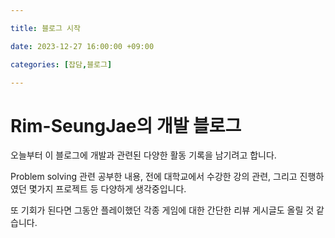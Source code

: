 ```yaml
---

title: 블로그 시작

date: 2023-12-27 16:00:00 +09:00

categories: [잡담,블로그]

---
```


# Rim-SeungJae의 개발 블로그

오늘부터 이 블로그에 개발과 관련된 다양한 활동 기록을 남기려고 합니다.

Problem solving 관련 공부한 내용, 전에 대학교에서 수강한 강의 관련, 그리고 진행하였던 몇가지 프로젝트 등 다양하게 생각중입니다.

또 기회가 된다면 그동안 플레이했던 각종 게임에 대한 간단한 리뷰 게시글도 올릴 것 같습니다.